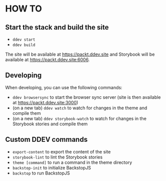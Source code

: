# HOW TO

## Start the stack and build the site

* `ddev start`
* `ddev build`

The site will be available at https://packt.ddev.site and Storybook will be
available at https://packt.ddev.site:6006.

## Developing

When developing, you can use the following commands:

* `ddev browsersync` to start the browser sync server (site is then available at https://packt.ddev.site:3000)
* (on a new tab) `ddev watch` to watch for changes in the theme and compile them
* (on a new tab) `ddev storybook-watch` to watch for changes in the Storybook stories and compile them

## Custom DDEV commands

* `export-content` to export the content of the site
* `storybook-lint` to lint the Storybook stories
* `theme [command]` to run a command in the theme directory
* `backstop-init` to initialize BackstopJS
* `backstop` to run BackstopJS

